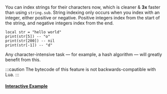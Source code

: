 You can index strings for their characters now, which is cleaner & **3x** faster than using `string.sub`. String indexing only occurs when you index with an integer, either positive or negative. Positive integers index from the start of the string, and negative integers index from the end.
```pluto showLineNumbers title="Example Code"
local str = "hello world"
print(str[5]) -- "o"
print(str[200]) -- nil
print(str[-1]) -- "d"
```
Any character-intensive task — for example, a hash algorithm — will greatly benefit from this.

:::caution
The bytecode of this feature is not backwards-compatible with Lua.
:::

#### [Interactive Example](https://plutolang.github.io/web/#code=local%20str%20%3D%20%22hello%20world%22%0D%0Aprint(str%5B5%5D)%20--%20%22o%22%0D%0Aprint(str%5B200%5D)%20--%20nil%0D%0Aprint(str%5B-1%5D)%20--%20%22d%22)
